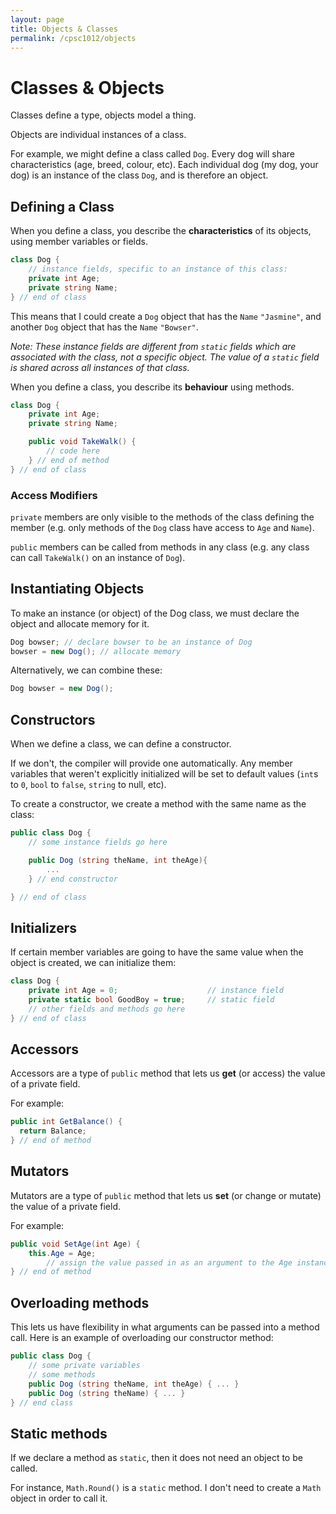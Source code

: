 ```yaml
---
layout: page
title: Objects & Classes
permalink: /cpsc1012/objects
---
```


# Classes & Objects

Classes define a type, objects model a thing.

Objects are individual instances of a class.

For example, we might define a class called `Dog`. Every dog will share characteristics (age, breed, colour, etc). Each individual dog (my dog, your dog) is an instance of the class `Dog`, and is therefore an object.

## Defining a Class
When you define a class, you describe the **characteristics** of its objects, using member variables or fields.
```csharp
class Dog {
    // instance fields, specific to an instance of this class:
    private int Age;
    private string Name;
} // end of class
```
This means that I could create a `Dog` object that has the `Name` `"Jasmine"`, and another `Dog` object that has the `Name` `"Bowser"`. 

*Note: These instance fields are different from `static` fields which are associated with the class, not a specific object. The value of a `static` field is shared across all instances of that class.*

When you define a class, you describe its **behaviour** using methods.
```csharp
class Dog {
    private int Age;
    private string Name;

    public void TakeWalk() {
        // code here
    } // end of method
} // end of class
```

### Access Modifiers

`private` members are only visible to the methods of the class defining the member (e.g. only methods of the `Dog` class have access to `Age` and `Name`).

`public` members can be called from methods in any class (e.g. any class can call `TakeWalk()` on an instance of `Dog`).

## Instantiating Objects

To make an instance (or object) of the Dog class, we must declare the object and allocate memory for it.
```csharp
Dog bowser; // declare bowser to be an instance of Dog
bowser = new Dog(); // allocate memory
```
Alternatively, we can combine these:
```csharp
Dog bowser = new Dog();
```

## Constructors

When we define a class, we can define a constructor.

If we don't, the compiler will provide one automatically. Any member variables that weren't explicitly initialized will be set to default values (`int`s to `0`, `bool` to `false`, `string` to null, etc).

To create a constructor, we create a method with the same name as the class:
```csharp
public class Dog {
    // some instance fields go here

    public Dog (string theName, int theAge){ 
        ...
    } // end constructor

} // end of class
```

## Initializers

If certain member variables are going to have the same value when the object is created, we can initialize them:
```csharp
class Dog {
    private int Age = 0;                    // instance field
    private static bool GoodBoy = true;     // static field
    // other fields and methods go here
} // end of class
```

## Accessors
Accessors are a type of `public` method that lets us **get** (or access) the value of a private field. 

For example:
```csharp
public int GetBalance() {  
  return Balance;  
} // end of method
```

## Mutators
Mutators are a type of `public` method that lets us **set** (or change or mutate) the value of a private field.

For example:
```csharp
public void SetAge(int Age) {  
    this.Age = Age;  
        // assign the value passed in as an argument to the Age instance field
} // end of method
```

## Overloading methods
This lets us have flexibility in what arguments can be passed into a method call. Here is an example of overloading our constructor method:
```csharp
public class Dog {
    // some private variables
    // some methods
    public Dog (string theName, int theAge) { ... }
    public Dog (string theName) { ... }
} // end class
```

## Static methods

If we declare a method as `static`, then it does not need an object to be called.

For instance, `Math.Round()` is a `static` method. I don't need to create a `Math` object in order to call it.